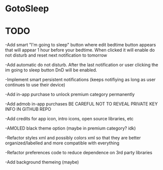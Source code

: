 # GotoSleep

# TODO
-Add smart "I'm going to sleep" button where edit bedtime button appears that will appear 1 hour before your bedtime. When clicked it will enable do not disturb and reset next notification to tomorrow

-Add automatic do not disturb. After the last notification or user clicking the im going to sleep button DnD will be enabled.

-Implement smart persistent notifications (keeps notifiying as long as user continues to use their device)

-Add in-app purchase to unlock premium category permanently

-Add admob in-app purchases BE CAREFUL NOT TO REVEAL PRIVATE KEY INFO IN GITHUB REPO

-Add credits for app icon, intro icons, open source libraries, etc

-AMOLED black theme option (maybe in premium category? idk)

-Refactor styles xml and possibly colors xml so that they are better organized/labelled and more compatible with everything

-Refactor preferences code to reduce dependence on 3rd party libraries

-Add background themeing (maybe)

